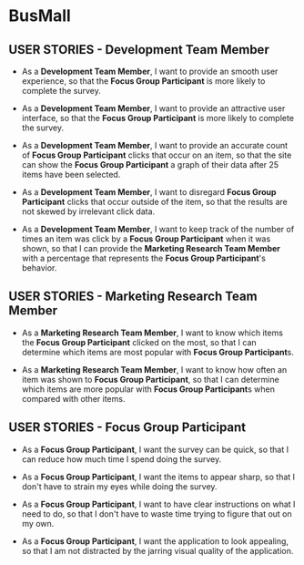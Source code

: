 # BusMall

## USER STORIES - **Development Team Member**

* As a **Development Team Member**, I want to provide an smooth user experience, so that the **Focus Group Participant** is more likely to complete the survey.

* As a **Development Team Member**, I want to provide an attractive user interface, so that the **Focus Group Participant** is more likely to complete the survey.

* As a **Development Team Member**, I want to provide an accurate count of **Focus Group Participant** clicks that occur on an item, so that the site can show the **Focus Group Participant** a graph of their data after 25 items have been selected.

* As a **Development Team Member**, I want to disregard **Focus Group Participant** clicks that occur outside of the item, so that the results are not skewed by irrelevant click data.

* As a **Development Team Member**, I want to keep track of the number of times an item was click by a **Focus Group Participant** when it was shown, so that I can provide the **Marketing Research Team Member** with a percentage that represents the **Focus Group Participant**'s behavior.


## USER STORIES - **Marketing Research Team Member**

* As a **Marketing Research Team Member**, I want to know which items the **Focus Group Participant** clicked on the most, so that I can determine which items are most popular with **Focus Group Participant**s.

* As a **Marketing Research Team Member**, I want to know how often an item was shown to **Focus Group Participant**, so that I can determine which items are more popular with **Focus Group Participant**s when compared with other items.


## USER STORIES - **Focus Group Participant**

* As a **Focus Group Participant**, I want the survey can be quick, so that I can reduce how much time I spend doing the survey.

* As a **Focus Group Participant**, I want the items to appear sharp, so that I don't have to strain my eyes while doing the survey.

* As a **Focus Group Participant**, I want to have clear instructions on what I need to do, so that I don't have to waste time trying to figure that out on my own.

* As a **Focus Group Participant**, I want the application to look appealing, so that I am not distracted by the jarring visual quality of the application.